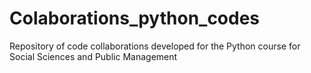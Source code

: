 # Colaborations_python_codes
Repository of code collaborations developed for the Python course for Social Sciences and Public Management

